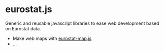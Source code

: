 # eurostat.js

Generic and reusable javascript libraries to ease web development based on Eurostat data.

* Make web maps with [eurostat-map.js](doc/README-map.md)
* ...
